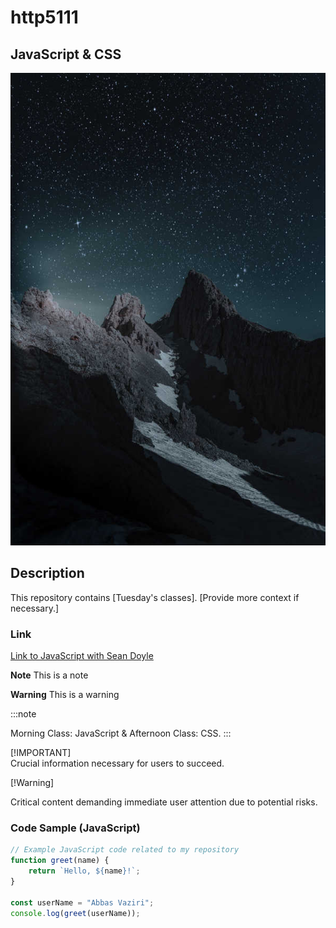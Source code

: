 # http5111

## JavaScript & CSS

![Web Development1](_readme/Web-Development1.jpg )


## Description
This repository contains [Tuesday's classes]. [Provide more context if necessary.]

### Link
[Link to JavaScript with Sean Doyle](https://seandoyle.dev/)


**Note**
 This is a note

**Warning**
 This is a warning




:::note

Morning Class: JavaScript & Afternoon Class: CSS.
:::

[!IMPORTANT]  
Crucial information necessary for users to succeed.


[!Warning]

Critical content demanding immediate user attention due to potential risks.


### Code Sample (JavaScript)
```javascript
// Example JavaScript code related to my repository
function greet(name) {
    return `Hello, ${name}!`;
}

const userName = "Abbas Vaziri";
console.log(greet(userName));
